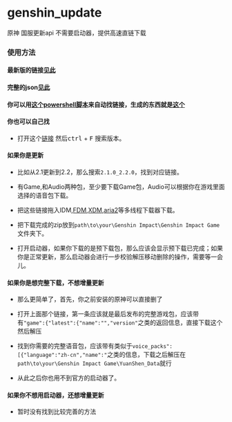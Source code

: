 # genshin_update

原神 国服更新api 不需要启动器，提供高速直链下载

### 使用方法

#### 最新版的链接[见此](https://github.com/foxlesbiao/StarRail_update/blob/main/package/package.md)

#### 完整的json[见此](https://github.comfoxlesbiao/StarRail_update/blob/main/package/package.json)

#### 你可以用[这个powershell脚本](https://github.com/foxlesbiao/StarRail_update/blob/main/package/getPackage.ps1)来自动找链接，生成的东西就是[这个](https://github.com/Nuevo009/genshin_update/blob/main/package/package.md)

#### 你也可以自己找

* 打开这个[链接](https://sdk-static.mihoyo.com/hk4e_cn/mdk/launcher/api/resource?key=eYd89JmJ&launcher_id=18) 然后<kbd>ctrl</kbd> + <kbd>F</kbd> 搜索版本。

#### 如果你是更新
* 比如从2.1更新到2.2，那么搜索`2.1.0_2.2.0`，找到对应链接。

* 有Game,和Audio两种包，至少要下载Game包，Audio可以根据你在游戏里面选择的语音包下载。

* 把这些链接拖入IDM,[FDM](https://www.freedownloadmanager.org/zh/download.htm),[XDM](https://github.com/subhra74/xdm),[aria2](https://github.com/aria2/aria2)等多线程下载器下载。

* 把下载完成的zip放到`path\to\your\Genshin Impact\Genshin Impact Game`文件夹下。

* 打开启动器，如果你下载的是预下载包，那么应该会显示预下载已完成；如果你是正常更新，那么启动器会进行一步校验解压移动删除的操作，需要等一会儿。

#### 如果你是想完整下载，不想增量更新

* 那么更简单了，首先，你之前安装的原神可以直接删了

* 打开上面那个链接，第一条应该就是最后发布的完整游戏包，应该带有`"game":{"latest":{"name":"","version"`之类的返回信息，直接下载这个然后解压

* 找到你需要的完整语音包，应该带有类似于`voice_packs":[{"language":"zh-cn","name":"`之类的信息，下载之后解压在`path\to\your\Genshin Impact Game\YuanShen_Data`就行

* 从此之后你也用不到官方的启动器了。

#### 如果你不想用启动器，还想增量更新

* 暂时没有找到比较完善的方法
